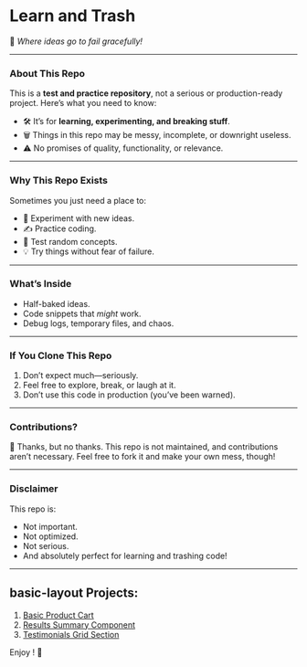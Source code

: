 # Learn and Trash
🚀 *Where ideas go to fail gracefully!*

---

### About This Repo
This is a **test and practice repository**, not a serious or production-ready project. Here’s what you need to know:
- 🛠️ It’s for **learning, experimenting, and breaking stuff**.
- 🗑️ Things in this repo may be messy, incomplete, or downright useless.
- ⚠️ No promises of quality, functionality, or relevance.

---

### Why This Repo Exists
Sometimes you just need a place to:
- 🧪 Experiment with new ideas.
- ✍️ Practice coding.
- 🎯 Test random concepts.
- 💡 Try things without fear of failure.

---

### What’s Inside
- Half-baked ideas.
- Code snippets that *might* work.
- Debug logs, temporary files, and chaos.

---

### If You Clone This Repo
1. Don’t expect much—seriously.
2. Feel free to explore, break, or laugh at it.
3. Don’t use this code in production (you’ve been warned).

---

### Contributions?
👋 Thanks, but no thanks. This repo is not maintained, and contributions aren’t necessary. Feel free to fork it and make your own mess, though!

---

### Disclaimer
This repo is:
- Not important.
- Not optimized.
- Not serious.
- And absolutely perfect for learning and trashing code!

---

## basic-layout Projects:

1. [Basic Product Cart](https://abstowhid.github.io/learn-and-trash/basic-layouts/basic-product-cart/)
2. [Results Summary Component](https://abstowhid.github.io/learn-and-trash/basic-layouts/results-summary-component-main/)
3. [Testimonials Grid Section](https://abstowhid.github.io/learn-and-trash/basic-layouts/testimonials-grid-section/)


Enjoy ! 🚀
